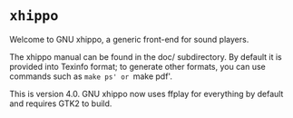 # `xhippo`

Welcome to GNU xhippo, a generic front-end for sound players.

The xhippo manual can be found in the doc/ subdirectory. By default it
is provided into Texinfo format; to generate other formats, you can use
commands such as `make ps' or `make pdf'.

This is version 4.0. GNU xhippo now uses ffplay for everything by default
and requires GTK2 to build.
